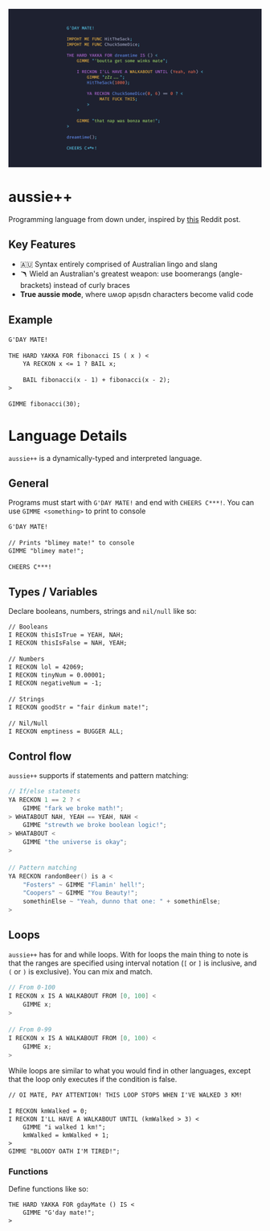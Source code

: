 ![aussie_plus_plus](assets/code.png)
# aussie++

Programming language from down under, inspired by [this](https://www.reddit.com/r/ProgrammerHumor/comments/oa8chw/australian_programming_language/) Reddit post.

## Key Features
* 🇦🇺 Syntax entirely comprised of Australian lingo and slang
* 🪃 Wield an Australian's greatest weapon: use boomerangs (angle-brackets) instead of curly braces
* **True aussie mode**, where uʍop ǝpᴉsdn characters become valid code

## Example
```
G'DAY MATE!

THE HARD YAKKA FOR fibonacci IS ( x ) <
    YA RECKON x <= 1 ? BAIL x;

	BAIL fibonacci(x - 1) + fibonacci(x - 2);
>

GIMME fibonacci(30);
```


# Language Details
`aussie++` is a dynamically-typed and interpreted language.

## General
Programs must start with `G'DAY MATE!` and end with `CHEERS C***!`. You can use `GIMME <something>` to print to console
```
G'DAY MATE!

// Prints "blimey mate!" to console
GIMME "blimey mate!";

CHEERS C***!
```

## Types / Variables
Declare booleans, numbers, strings and `nil/null` like so:
```
// Booleans
I RECKON thisIsTrue = YEAH, NAH;
I RECKON thisIsFalse = NAH, YEAH;

// Numbers
I RECKON lol = 42069;
I RECKON tinyNum = 0.00001;
I RECKON negativeNum = -1;

// Strings
I RECKON goodStr = "fair dinkum mate!";

// Nil/Null
I RECKON emptiness = BUGGER ALL;
```

## Control flow
`aussie++` supports if statements and pattern matching:
```go
// If/else statemets
YA RECKON 1 == 2 ? <
	GIMME "fark we broke math!";
> WHATABOUT NAH, YEAH == YEAH, NAH <
	GIMME "strewth we broke boolean logic!";
> WHATABOUT <
	GIMME "the universe is okay";
>

// Pattern matching
YA RECKON randomBeer() is a <
	"Fosters" ~ GIMME "Flamin' hell!";
	"Coopers" ~ GIMME "You Beauty!";
	somethinElse ~ "Yeah, dunno that one: " + somethinElse;
>
```

## Loops
`aussie++` has for and while loops. With for loops the main thing to note is that the ranges are specified using interval notation (`[` or `]` is inclusive, and `(` or `)` is exclusive). You can mix and match.
```go
// From 0-100
I RECKON x IS A WALKABOUT FROM [0, 100] <
	GIMME x;
>

// From 0-99
I RECKON x IS A WALKABOUT FROM [0, 100) <
	GIMME x;
>
```

While loops are similar to what you would find in other languages, except that the loop only executes if the condition is false.

```
// OI MATE, PAY ATTENTION! THIS LOOP STOPS WHEN I'VE WALKED 3 KM!

I RECKON kmWalked = 0;
I RECKON I'LL HAVE A WALKABOUT UNTIL (kmWalked > 3) <
	GIMME "i walked 1 km!";
	kmWalked = kmWalked + 1;
>
GIMME "BLOODY OATH I'M TIRED!";
```

### Functions
Define functions like so:
```
THE HARD YAKKA FOR gdayMate () IS <
	GIMME "G'day mate!";
>
```